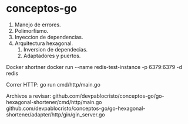 # conceptos-go

1. Manejo de errores.
2. Polimorfismo.
3. Inyeccion de dependencias.
4. Arquitectura hexagonal.
   1. Inversion de dependecias.
   2. Adaptadores y puertos.


Docker shortner
docker run --name redis-test-instance -p 6379:6379 -d redis

Correr HTTP: go run cmd/http/main.go

Archivos a revisar:
github.com/devpablocristo/conceptos-go/go-hexagonal-shortener/cmd/http/main.go
github.com/devpablocristo/conceptos-go/go-hexagonal-shortener/adapter/http/gin/gin_server.go

